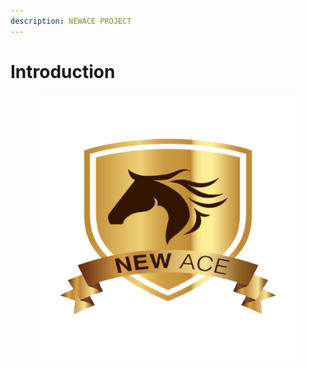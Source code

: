 ```yaml
---
description: NEWACE PROJECT
---
```


# Introduction

<figure><img src=".gitbook/assets/image.png" alt=""><figcaption></figcaption></figure>
